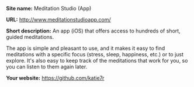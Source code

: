 **Site name:** Meditation Studio (App)

**URL:** http://www.meditationstudioapp.com/

**Short description:** An app (iOS) that offers access to hundreds of short, guided meditations.

The app is simple and pleasant to use, and it makes it easy to find meditations with a specific focus (stress, sleep, happiness, etc.) or to just explore. It's also easy to keep track of the meditations that work for you, so you can listen to them again later.

**Your website:** https://github.com/katie7r
